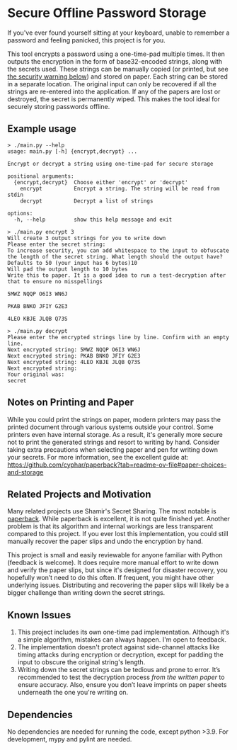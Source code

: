 # Secure Offline Password Storage
If you've ever found yourself sitting at your keyboard, unable to 
remember a password and feeling panicked, this project is for you.

This tool encrypts a password using a one-time-pad multiple times. It
then outputs the encryption in the form of base32-encoded strings,
along with the secrets used. These strings can be manually copied (or
printed, but see
[the security warning below](#Notes-on-Printing-and-Paper)) and stored
on paper. Each string can be stored in a separate location. The
original input can only be recovered if all the strings are re-entered
into the application. If any of the papers are lost or destroyed, the
secret is permanently wiped. This makes the tool ideal for securely
storing passwords offline.

## Example usage
```
> ./main.py --help
usage: main.py [-h] {encrypt,decrypt} ...

Encrypt or decrypt a string using one-time-pad for secure storage

positional arguments:
  {encrypt,decrypt}  Choose either 'encrypt' or 'decrypt'
    encrypt          Encrypt a string. The string will be read from stdin
    decrypt          Decrypt a list of strings

options:
  -h, --help         show this help message and exit
```

```
> ./main.py encrypt 3 
Will create 3 output strings for you to write down
Please enter the secret string:
To increase security, you can add whitespace to the input to obfuscate the length of the secret string. What length should the output have? Defaults to 50 (your input has 6 bytes)10
Will pad the output length to 10 bytes
Write this to paper. It is a good idea to run a test-decryption after that to ensure no misspellings

5MWZ NQQP O6I3 WN6J

PKAB BNKO JFIY G2E3

4LEO KBJE JLQB Q73S
```

```
> ./main.py decrypt
Please enter the encrypted strings line by line. Confirm with an empty line.
Next encrypted string: 5MWZ NQQP O6I3 WN6J
Next encrypted string: PKAB BNKO JFIY G2E3
Next encrypted string: 4LEO KBJE JLQB Q73S
Next encrypted string: 
Your original was: 
secret
```

## Notes on Printing and Paper

While you could print the strings on paper, modern printers may pass
the printed document through various systems outside your control.
Some printers even have internal storage. As a result, it's generally
more secure not to print the generated strings and resort to writing
by hand. Consider taking extra precautions when selecting paper and
pen for writing down your secrets. For more information, see the
excellent guide at:
https://github.com/cyphar/paperback?tab=readme-ov-file#paper-choices-and-storage


## Related Projects and Motivation
Many related projects use Shamir's Secret Sharing. The most notable is
[paperback](https://github.com/cyphar/paperback). While paperback is
excellent, it is not quite finished yet. Another problem is that its
algorithm and internal workings are less transparent compared to this
project. If you ever lost this implementation, you could still
manually recover the paper slips and undo the encryption by hand.

This project is small and easily reviewable for anyone familiar with
Python (feedback is welcome). It does require more manual effort to
write down and verify the paper slips, but since it's designed for
disaster recovery, you hopefully won’t need to do this often. If
frequent, you might have other underlying issues. Distributing and
recovering the paper slips will likely be a bigger challenge than
writing down the secret strings.

## Known Issues

1. This project includes its own one-time pad implementation.
   Although it's a simple algorithm, mistakes can always happen.
   I'm open to feedback.
2. The implementation doesn't protect against side-channel attacks
   like timing attacks during encryption or decryption, except for
   padding the input to obscure the original string's length.
3. Writing down the secret strings can be tedious and prone to error.
   It’s recommended to test the decryption process *from the written
   paper* to ensure accuracy. Also, ensure you don’t leave imprints
   on paper sheets underneath the one you're writing on.

## Dependencies
No dependencies are needed for running the code, except python >3.9.
For development, mypy and pylint are needed.